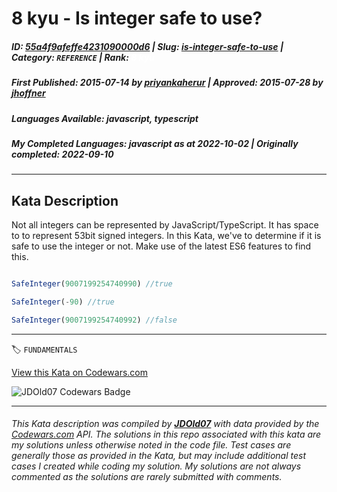 # 8 kyu - Is integer safe to use?

##### **ID**: [55a4f9afeffe4231090000d6](https://www.codewars.com/kata/55a4f9afeffe4231090000d6) | **Slug**: [is-integer-safe-to-use](https://www.codewars.com/kata/55a4f9afeffe4231090000d6) | **Category**: `REFERENCE` | **Rank**: <span style="color:white">8 kyu</span>

##### **First Published**: 2015-07-14 ***by*** [priyankaherur](https://www.codewars.com/users/priyankaherur) | **Approved**: 2015-07-28 ***by*** [jhoffner](https://www.codewars.com/users/jhoffner)

##### **Languages Available**: javascript, typescript

##### **My Completed Languages**: javascript ***as at*** 2022-10-02 | **Originally completed**: 2022-09-10

---

## Kata Description


Not all integers can be represented by JavaScript/TypeScript. It has space to to represent 53bit signed integers. In this Kata, we've to determine if it is safe to use the integer or not. Make use of the latest ES6 features to find this.



```javascript

SafeInteger(9007199254740990) //true

SafeInteger(-90) //true

SafeInteger(9007199254740992) //false

```

---


🏷 `FUNDAMENTALS`


[View this Kata on Codewars.com](https://www.codewars.com/kata/55a4f9afeffe4231090000d6)

![](https://www.codewars.com/users/jdold07/badges/large "JDOld07 Codewars Badge")

---

###### *This Kata description was compiled by [**JDOld07**](https://tpstech.dev) with data provided by the [Codewars.com](https://www.codewars.com) API.  The solutions in this repo associated with this kata are my solutions unless otherwise noted in the code file.  Test cases are generally those as provided in the Kata, but may include additional test cases I created while coding my solution.  My solutions are not always commented as the solutions are rarely submitted with comments.*
